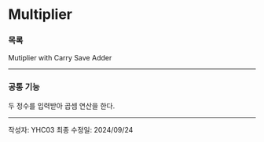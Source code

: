 # Multiplier

### 목록
Mutiplier with Carry Save Adder

---
### 공통 기능
두 정수를 입력받아 곱셈 연산을 한다.  

---
작성자: YHC03
최종 수정일: 2024/09/24